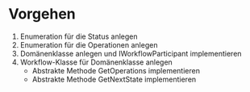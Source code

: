 # Vorgehen

 1. Enumeration für die Status anlegen
 2. Enumeration für die Operationen anlegen
 3. Domänenklasse anlegen und IWorkflowParticipant implementieren
 4. Workflow-Klasse für Domänenklasse anlegen
    - Abstrakte Methode GetOperations implementieren
    - Abstrakte Methode GetNextState implementieren
